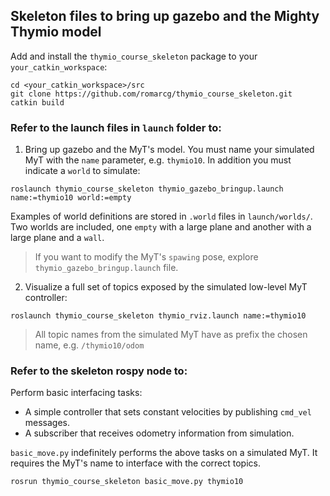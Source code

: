 ## Skeleton files to bring up gazebo and the Mighty Thymio model

Add and install the `thymio_course_skeleton` package to your `your_catkin_workspace`:

```
cd <your_catkin_workspace>/src
git clone https://github.com/romarcg/thymio_course_skeleton.git
catkin build
```

### Refer to the launch files in `launch` folder to:

1. Bring up gazebo and the MyT's model. You must name your simulated MyT with the `name` parameter, e.g. `thymio10`. In addition you must indicate a `world` to simulate:

```
roslaunch thymio_course_skeleton thymio_gazebo_bringup.launch name:=thymio10 world:=empty
```

Examples of world definitions are stored in `.world` files in `launch/worlds/`. Two worlds are included, one `empty` with a large plane and another with a large plane and a `wall`.

> If you want to modify the MyT's `spawing` pose, explore `thymio_gazebo_bringup.launch` file.


2. Visualize a full set of topics exposed by the simulated low-level MyT controller:

```
roslaunch thymio_course_skeleton thymio_rviz.launch name:=thymio10
```

> All topic names from the simulated MyT have as prefix
> the chosen name, e.g. `/thymio10/odom`


### Refer to the skeleton rospy node to:

Perform basic interfacing tasks:
* A simple controller that sets constant velocities by publishing `cmd_vel` messages.
* A subscriber that receives odometry information from simulation.

`basic_move.py` indefinitely performs the above tasks on a simulated MyT. It requires the MyT's name to interface with the correct topics.

```
rosrun thymio_course_skeleton basic_move.py thymio10
```
